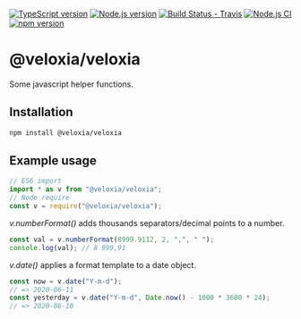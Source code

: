 [![TypeScript version][ts-badge]][typescript-38]
[![Node.js version][nodejs-badge]][nodejs]
[![Build Status - Travis][travis-badge]][travis-ci]
[![Node.js CI][ga-badge]][ga-ci]
[![npm version](https://img.shields.io/npm/v/@veloxia/veloxia.svg)](https://www.npmjs.com/package/@veloxia/veloxia)


# @veloxia/veloxia

Some javascript helper functions.

## Installation

```bash
npm install @veloxia/veloxia
```

## Example usage

```javascript
// ES6 import
import * as v from "@veloxia/veloxia";
// Node require
const v = require("@veloxia/veloxia");
```

_v.numberFormat()_ adds thousands separators/decimal points to a number.

```javascript
const val = v.numberFormat(8999.9112, 2, ",", " ");
console.log(val); // 8 999,91
```

_v.date()_ applies a format template to a date object.

```javascript
const now = v.date("Y-m-d");
// => 2020-06-11
const yesterday = v.date("Y-m-d", Date.now() - 1000 * 3600 * 24);
// => 2020-06-10
```

[ts-badge]: https://img.shields.io/badge/TypeScript-3.8-blue.svg
[nodejs-badge]: https://img.shields.io/badge/Node.js->=%2012.13-blue.svg
[nodejs]: https://nodejs.org/dist/latest-v12.x/docs/api/
[travis-badge]: https://travis-ci.org/veloxiadev/veloxia.js.svg?branch=master
[travis-ci]: https://travis-ci.org/github/veloxiadev/veloxia.js
[typescript]: https://www.typescriptlang.org/
[typescript-38]: https://www.typescriptlang.org/docs/handbook/release-notes/typescript-3-8.html
[ga-badge]: https://github.com/veloxiadev/veloxia.js/workflows/Node.js%20CI/badge.svg
[ga-ci]: https://github.com/veloxiadev/veloxia.js/actions
